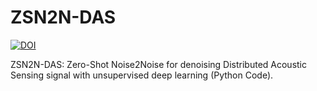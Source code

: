 # ZSN2N-DAS
[![DOI](https://zenodo.org/badge/DOI/10.5281/zenodo.3532860.svg)](https://zenodo.org/records/14360515)

ZSN2N-DAS: Zero-Shot Noise2Noise for denoising Distributed Acoustic Sensing signal with unsupervised deep learning (Python Code).
